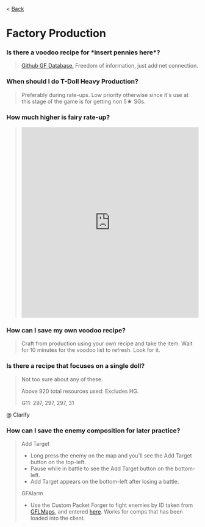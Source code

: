 < [Back](/GFL/mainpage)

# Factory Production

### Is there a voodoo recipe for \*insert pennies here*?

> [Github GF Database.](https://gf-db.github.io/gfdb/index.html) Freedom of information, just add net connection.

### When should I do T-Doll Heavy Production?

> Preferably during rate-ups. Low priority otherwise since it's use at this stage of the game is for getting non 5★ SGs.

### How much higher is fairy rate-up?

> <iframe width="100%" height="500" src="https://docs.google.com/spreadsheets/d/1CSC17pKJ8BDDm9YYNB8pFqT8k0Np_jWDeu_1X-qJ7yI/preview?pli=1" frameborder="0">Redditor u/ConductorBichir's list.</iframe>

### How can I save my own voodoo recipe?

> Craft from production using your own recipe and take the item. Wait for 10 minutes for the voodoo list to refresh. Look for it.

### Is there a recipe that focuses on a single doll?

> Not too sure about any of these.
>
> Above 920 total resources used: Excludes HG.
>
> G11: 297, 297, 297, 31

@ Clarify

### How can I save the enemy composition for later practice?

> Add Target
> - Long press the enemy on the map and you'll see the Add Target button on the top-left.
> - Pause while in battle to see the Add Target button on the bottom-left. 
> - Add Target appears on the bottom-left after losing a battle.
>
> GFAlarm
> - Use the Custom Packet Forger to fight enemies by ID taken from [GFLMaps](https://pengupengupengu.github.io/gflmaps/), and entered [here](https://imgur.com/PjXW14n). Works for comps that has been loaded into the client.